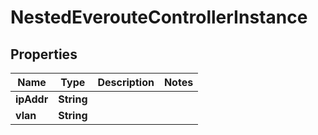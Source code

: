 

# NestedEverouteControllerInstance


## Properties

Name | Type | Description | Notes
------------ | ------------- | ------------- | -------------
**ipAddr** | **String** |  | 
**vlan** | **String** |  | 



